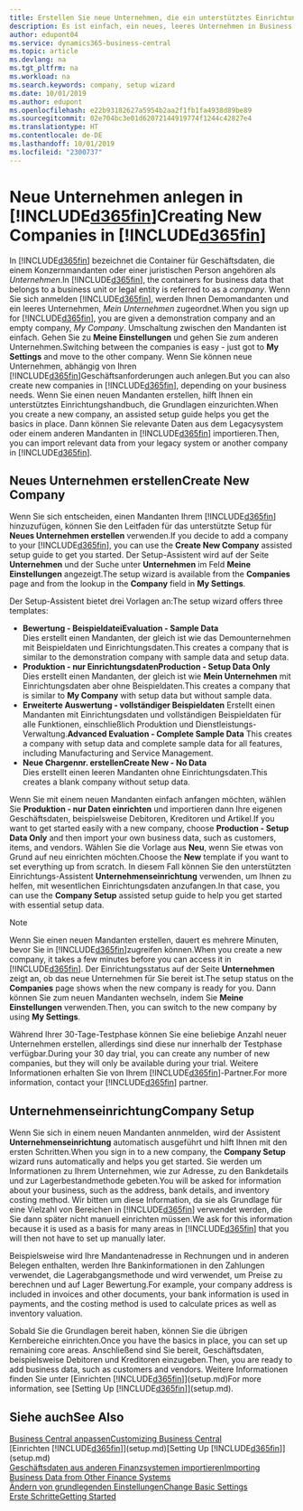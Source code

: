 ```yaml
---
title: Erstellen Sie neue Unternehmen, die ein unterstütztes Einrichtungshandbuch verwenden | Microsoft Docs
description: Es ist einfach, ein neues, leeres Unternehmen in Business Central. zu erstellen. Ein unterstütztes Einrichtungshandbuch hilft Ihnen Schritte für Schritt und Sie können Ihre vorhandenen Geschäftsdaten importieren.
author: edupont04
ms.service: dynamics365-business-central
ms.topic: article
ms.devlang: na
ms.tgt_pltfrm: na
ms.workload: na
ms.search.keywords: company, setup wizard
ms.date: 10/01/2019
ms.author: edupont
ms.openlocfilehash: e22b93182627a5954b2aa2f1fb1fa4938d89be89
ms.sourcegitcommit: 02e704bc3e01d62072144919774f1244c42827e4
ms.translationtype: HT
ms.contentlocale: de-DE
ms.lasthandoff: 10/01/2019
ms.locfileid: "2300737"
---
```

# <a name="creating-new-companies-in-included365finincludesd365fin_mdmd"></a><span data-ttu-id="5ab5d-104">Neue Unternehmen anlegen in [!INCLUDE[d365fin](includes/d365fin_md.md)]</span><span class="sxs-lookup"><span data-stu-id="5ab5d-104">Creating New Companies in [!INCLUDE[d365fin](includes/d365fin_md.md)]</span></span>
<span data-ttu-id="5ab5d-105">In [!INCLUDE[d365fin](includes/d365fin_md.md)] bezeichnet die Container für Geschäftsdaten, die einem Konzernmandanten oder einer juristischen Person angehören als *Unternehmen*.</span><span class="sxs-lookup"><span data-stu-id="5ab5d-105">In [!INCLUDE[d365fin](includes/d365fin_md.md)], the containers for business data that belongs to a business unit or legal entity is referred to as a *company*.</span></span> <span data-ttu-id="5ab5d-106">Wenn Sie sich anmelden [!INCLUDE[d365fin](includes/d365fin_md.md)], werden Ihnen Demomandanten und ein leeres Unternehmen, *Mein Unternehmen* zugeordnet.</span><span class="sxs-lookup"><span data-stu-id="5ab5d-106">When you sign up for [!INCLUDE[d365fin](includes/d365fin_md.md)], you are given a demonstration company and an empty company, *My Company*.</span></span> <span data-ttu-id="5ab5d-107">Umschaltung zwischen den Mandanten ist einfach. Gehen Sie zu **Meine Einstellungen** und gehen Sie zum anderen Unternehmen.</span><span class="sxs-lookup"><span data-stu-id="5ab5d-107">Switching between the companies is easy - just got to **My Settings** and move to the other company.</span></span> <span data-ttu-id="5ab5d-108">Wenn Sie können neue Unternehmen, abhängig von Ihren [!INCLUDE[d365fin](includes/d365fin_md.md)]Geschäftsanforderungen auch anlegen.</span><span class="sxs-lookup"><span data-stu-id="5ab5d-108">But you can also create new companies in [!INCLUDE[d365fin](includes/d365fin_md.md)], depending on your business needs.</span></span> <span data-ttu-id="5ab5d-109">Wenn Sie einen neuen Mandanten erstellen, hilft Ihnen ein unterstütztes Einrichtungshandbuch, die Grundlagen einzurichten.</span><span class="sxs-lookup"><span data-stu-id="5ab5d-109">When you create a new company, an assisted setup guide helps you get the basics in place.</span></span> <span data-ttu-id="5ab5d-110">Dann können Sie relevante Daten aus dem Legacysystem oder einem anderen Mandanten in [!INCLUDE[d365fin](includes/d365fin_md.md)] importieren.</span><span class="sxs-lookup"><span data-stu-id="5ab5d-110">Then, you can import relevant data from your legacy system or another company in [!INCLUDE[d365fin](includes/d365fin_md.md)].</span></span>  

## <a name="create-new-company"></a><span data-ttu-id="5ab5d-111">Neues Unternehmen erstellen</span><span class="sxs-lookup"><span data-stu-id="5ab5d-111">Create New Company</span></span>
<span data-ttu-id="5ab5d-112">Wenn Sie sich entscheiden, einen Mandanten Ihrem [!INCLUDE[d365fin](includes/d365fin_md.md)] hinzuzufügen, können Sie den Leitfaden für das unterstützte Setup für **Neues Unternehmen erstellen** verwenden.</span><span class="sxs-lookup"><span data-stu-id="5ab5d-112">If you decide to add a company to your [!INCLUDE[d365fin](includes/d365fin_md.md)], you can use the **Create New Company** assisted setup guide to get you started.</span></span> <span data-ttu-id="5ab5d-113">Der Setup-Assistent wird auf der Seite **Unternehmen** und der Suche unter **Unternehmen** im Feld **Meine Einstellungen** angezeigt.</span><span class="sxs-lookup"><span data-stu-id="5ab5d-113">The setup wizard is available from the **Companies** page and from the lookup in the **Company** field in **My Settings**.</span></span>  

<span data-ttu-id="5ab5d-114">Der Setup-Assistent bietet drei Vorlagen an:</span><span class="sxs-lookup"><span data-stu-id="5ab5d-114">The setup wizard offers three templates:</span></span>

-   <span data-ttu-id="5ab5d-115">**Bewertung - Beispieldatei**</span><span class="sxs-lookup"><span data-stu-id="5ab5d-115">**Evaluation - Sample Data**</span></span>  
    <span data-ttu-id="5ab5d-116">Dies erstellt einen Mandanten, der gleich ist wie das Demounternehmen mit Beispieldaten und Einrichtungsdaten.</span><span class="sxs-lookup"><span data-stu-id="5ab5d-116">This creates a company that is similar to the demonstration company with sample data and setup data.</span></span>  
-   <span data-ttu-id="5ab5d-117">**Produktion - nur Einrichtungsdaten**</span><span class="sxs-lookup"><span data-stu-id="5ab5d-117">**Production - Setup Data Only**</span></span>  
    <span data-ttu-id="5ab5d-118">Dies erstellt einen Mandanten, der gleich ist wie **Mein Unternehmen** mit Einrichtungsdaten aber ohne Beispieldaten.</span><span class="sxs-lookup"><span data-stu-id="5ab5d-118">This creates a company that is similar to **My Company** with setup data but without sample data.</span></span>
-   <span data-ttu-id="5ab5d-119">**Erweiterte Auswertung - vollständiger Beispieldaten** Erstellt einen Mandanten mit Einrichtungsdaten und vollständigen Beispieldaten für alle Funktionen, einschließlich Produktion und Dienstleistungs-Verwaltung.</span><span class="sxs-lookup"><span data-stu-id="5ab5d-119">**Advanced Evaluation - Complete Sample Data** This creates a company with setup data and complete sample data for all features, including Manufacturing and Service Management.</span></span>
-   <span data-ttu-id="5ab5d-120">**Neue Chargennr. erstellen**</span><span class="sxs-lookup"><span data-stu-id="5ab5d-120">**Create New - No Data**</span></span>  
    <span data-ttu-id="5ab5d-121">Dies erstellt einen leeren Mandanten ohne Einrichtungsdaten.</span><span class="sxs-lookup"><span data-stu-id="5ab5d-121">This creates a blank company without setup data.</span></span>  

<span data-ttu-id="5ab5d-122">Wenn Sie mit einem neuen Mandanten einfach anfangen möchten, wählen Sie **Produktion - nur Daten einrichten** und importieren dann Ihre eigenen Geschäftsdaten, beispielsweise Debitoren, Kreditoren und Artikel.</span><span class="sxs-lookup"><span data-stu-id="5ab5d-122">If you want to get started easily with a new company, choose **Production - Setup Data Only** and then import your own business data, such as customers, items, and vendors.</span></span> <span data-ttu-id="5ab5d-123">Wählen Sie die Vorlage aus **Neu**, wenn Sie etwas von Grund auf neu einrichten möchten.</span><span class="sxs-lookup"><span data-stu-id="5ab5d-123">Choose the **New** template if you want to set everything up from scratch.</span></span> <span data-ttu-id="5ab5d-124">In diesem Fall können Sie den unterstützten Einrichtungs-Assistent **Unternehmenseinrichtung** verwenden, um Ihnen zu helfen, mit wesentlichen Einrichtungsdaten anzufangen.</span><span class="sxs-lookup"><span data-stu-id="5ab5d-124">In that case, you can use the **Company Setup** assisted setup guide to help you get started with essential setup data.</span></span>  

> [!NOTE]  
>   <span data-ttu-id="5ab5d-125">Wenn Sie einen neuen Mandanten erstellen, dauert es mehrere Minuten, bevor Sie in [!INCLUDE[d365fin](includes/d365fin_md.md)]zugreifen können.</span><span class="sxs-lookup"><span data-stu-id="5ab5d-125">When you create a new company, it takes a few minutes before you can access it in [!INCLUDE[d365fin](includes/d365fin_md.md)].</span></span> <span data-ttu-id="5ab5d-126">Der Einrichtungsstatus auf der Seite **Unternehmen** zeigt an, ob das neue Unternehmen für Sie bereit ist.</span><span class="sxs-lookup"><span data-stu-id="5ab5d-126">The setup status on the **Companies** page shows when the new company is ready for you.</span></span> <span data-ttu-id="5ab5d-127">Dann können Sie zum neuen Mandanten wechseln, indem Sie **Meine Einstellungen** verwenden.</span><span class="sxs-lookup"><span data-stu-id="5ab5d-127">Then, you can switch to the new company by using **My Settings**.</span></span>  

<span data-ttu-id="5ab5d-128">Während Ihrer 30-Tage-Testphase können Sie eine beliebige Anzahl neuer Unternehmen erstellen, allerdings sind diese nur innerhalb der Testphase verfügbar.</span><span class="sxs-lookup"><span data-stu-id="5ab5d-128">During your 30 day trial, you can create any number of new companies, but they will only be available during your trial.</span></span> <span data-ttu-id="5ab5d-129">Weitere Informationen erhalten Sie von Ihrem [!INCLUDE[d365fin](includes/d365fin_md.md)]-Partner.</span><span class="sxs-lookup"><span data-stu-id="5ab5d-129">For more information, contact your [!INCLUDE[d365fin](includes/d365fin_md.md)] partner.</span></span>  

## <a name="company-setup"></a><span data-ttu-id="5ab5d-130">Unternehmenseinrichtung</span><span class="sxs-lookup"><span data-stu-id="5ab5d-130">Company Setup</span></span>
<span data-ttu-id="5ab5d-131">Wenn Sie sich in einem neuen Mandanten annmelden, wird der Assistent **Unternehmenseinrichtung** automatisch ausgeführt und hilft Ihnen mit den ersten Schritten.</span><span class="sxs-lookup"><span data-stu-id="5ab5d-131">When you sign in to a new company, the **Company Setup** wizard runs automatically and helps you get started.</span></span> <span data-ttu-id="5ab5d-132">Sie werden um Informationen zu Ihrem Unternehmen, wie zur Adresse, zu den Bankdetails und zur Lagerbestandmethode gebeten.</span><span class="sxs-lookup"><span data-stu-id="5ab5d-132">You will be asked for information about your business, such as the address, bank details, and inventory costing method.</span></span> <span data-ttu-id="5ab5d-133">Wir bitten um diese Information, da sie als Grundlage für eine Vielzahl von Bereichen in [!INCLUDE[d365fin](includes/d365fin_md.md)] verwendet werden, die Sie dann später nicht manuell einrichten müssen.</span><span class="sxs-lookup"><span data-stu-id="5ab5d-133">We ask for this information because it is used as a basis for many areas in [!INCLUDE[d365fin](includes/d365fin_md.md)] that you will then not have to set up manually later.</span></span>  

<span data-ttu-id="5ab5d-134">Beispielsweise wird Ihre Mandantenadresse in Rechnungen und in anderen Belegen enthalten, werden Ihre Bankinformationen in den Zahlungen verwendet, die Lagerabgangsmethode und wird verwendet, um Preise zu berechnen und auf Lager Bewertung.</span><span class="sxs-lookup"><span data-stu-id="5ab5d-134">For example, your company address is included in invoices and other documents, your bank information is used in payments, and the costing method is used to calculate prices as well as inventory valuation.</span></span>  

<span data-ttu-id="5ab5d-135">Sobald Sie die Grundlagen bereit haben, können Sie die übrigen Kernbereiche einrichten.</span><span class="sxs-lookup"><span data-stu-id="5ab5d-135">Once you have the basics in place, you can set up remaining core areas.</span></span> <span data-ttu-id="5ab5d-136">Anschließend sind Sie bereit, Geschäftsdaten, beispielsweise Debitoren und Kreditoren einzugeben.</span><span class="sxs-lookup"><span data-stu-id="5ab5d-136">Then, you are ready to add business data, such as customers and vendors.</span></span> <span data-ttu-id="5ab5d-137">Weitere Informationen finden Sie unter [Einrichten [!INCLUDE[d365fin](includes/d365fin_md.md)]](setup.md)</span><span class="sxs-lookup"><span data-stu-id="5ab5d-137">For more information, see [Setting Up [!INCLUDE[d365fin](includes/d365fin_md.md)]](setup.md).</span></span>  

## <a name="see-also"></a><span data-ttu-id="5ab5d-138">Siehe auch</span><span class="sxs-lookup"><span data-stu-id="5ab5d-138">See Also</span></span>
[<span data-ttu-id="5ab5d-139">Business Central anpassen</span><span class="sxs-lookup"><span data-stu-id="5ab5d-139">Customizing Business Central</span></span>](ui-customizing-overview.md)  
<span data-ttu-id="5ab5d-140">[Einrichten [!INCLUDE[d365fin](includes/d365fin_md.md)]](setup.md)</span><span class="sxs-lookup"><span data-stu-id="5ab5d-140">[Setting Up [!INCLUDE[d365fin](includes/d365fin_md.md)]](setup.md)</span></span>  
[<span data-ttu-id="5ab5d-141">Geschäftsdaten aus anderen Finanzsystemen importieren</span><span class="sxs-lookup"><span data-stu-id="5ab5d-141">Importing Business Data from Other Finance Systems</span></span>](across-import-data-configuration-packages.md)  
[<span data-ttu-id="5ab5d-142">Ändern von grundlegenden Einstellungen</span><span class="sxs-lookup"><span data-stu-id="5ab5d-142">Change Basic Settings</span></span>](ui-change-basic-settings.md)  
[<span data-ttu-id="5ab5d-143">Erste Schritte</span><span class="sxs-lookup"><span data-stu-id="5ab5d-143">Getting Started</span></span>](product-get-started.md)  
